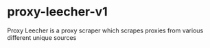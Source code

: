 # proxy-leecher-v1
Proxy Leecher is a proxy scraper which scrapes proxies from various different unique sources
